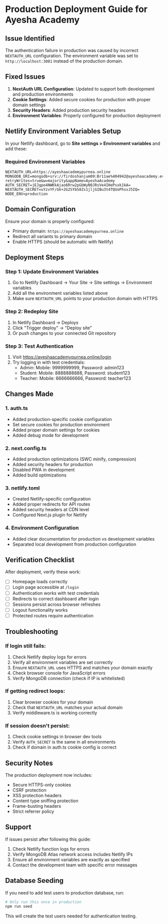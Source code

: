 # Production Deployment Guide for Ayesha Academy

## Issue Identified
The authentication failure in production was caused by incorrect `NEXTAUTH_URL` configuration. The environment variable was set to `http://localhost:3001` instead of the production domain.

## Fixed Issues
1. **NextAuth URL Configuration**: Updated to support both development and production environments
2. **Cookie Settings**: Added secure cookies for production with proper domain settings
3. **Security Headers**: Added production security headers
4. **Environment Variables**: Properly configured for production deployment

## Netlify Environment Variables Setup

In your Netlify dashboard, go to **Site settings > Environment variables** and add these:

### Required Environment Variables
```
NEXTAUTH_URL=https://ayeshaacademypurnea.online
MONGODB_URI=mongodb+srv://firdoshanjum09:Br11ae%404942@ayeshaacademy.eve12y1.mongodb.net/?retryWrites=true&w=majority&appName=AyeshaAcademy
AUTH_SECRET=jEJgpe4NWKkAjao6Rrw2pGbWyN0JRsVe4IHePsxk1kA=
NEXTAUTH_SECRET=uYzvYF/Gk+2G2SYbS8Zs1jljGIBu3t4TQUoPhsvJ5IQ=
NODE_ENV=production
```

## Domain Configuration
Ensure your domain is properly configured:
- Primary domain: `https://ayeshaacademypurnea.online`
- Redirect all variants to primary domain
- Enable HTTPS (should be automatic with Netlify)

## Deployment Steps

### Step 1: Update Environment Variables
1. Go to Netlify Dashboard → Your Site → Site settings → Environment variables
2. Add all the environment variables listed above
3. Make sure `NEXTAUTH_URL` points to your production domain with HTTPS

### Step 2: Redeploy Site
1. In Netlify Dashboard → Deploys
2. Click "Trigger deploy" → "Deploy site"
3. Or push changes to your connected Git repository

### Step 3: Test Authentication
1. Visit https://ayeshaacademypurnea.online/login
2. Try logging in with test credentials:
   - Admin: Mobile: 9999999999, Password: admin123
   - Student: Mobile: 8888888888, Password: student123
   - Teacher: Mobile: 6666666666, Password: teacher123

## Changes Made

### 1. auth.ts
- Added production-specific cookie configuration
- Set secure cookies for production environment
- Added proper domain settings for cookies
- Added debug mode for development

### 2. next.config.ts
- Added production optimizations (SWC minify, compression)
- Added security headers for production
- Disabled PWA in development
- Added build optimizations

### 3. netlify.toml
- Created Netlify-specific configuration
- Added proper redirects for API routes
- Added security headers at CDN level
- Configured Next.js plugin for Netlify

### 4. Environment Configuration
- Added clear documentation for production vs development variables
- Separated local development from production configuration

## Verification Checklist

After deployment, verify these work:

- [ ] Homepage loads correctly
- [ ] Login page accessible at `/login`
- [ ] Authentication works with test credentials
- [ ] Redirects to correct dashboard after login
- [ ] Sessions persist across browser refreshes
- [ ] Logout functionality works
- [ ] Protected routes require authentication

## Troubleshooting

### If login still fails:
1. Check Netlify deploy logs for errors
2. Verify all environment variables are set correctly
3. Ensure `NEXTAUTH_URL` uses HTTPS and matches your domain exactly
4. Check browser console for JavaScript errors
5. Verify MongoDB connection (check if IP is whitelisted)

### If getting redirect loops:
1. Clear browser cookies for your domain
2. Check that `NEXTAUTH_URL` matches your actual domain
3. Verify middleware.ts is working correctly

### If session doesn't persist:
1. Check cookie settings in browser dev tools
2. Verify `AUTH_SECRET` is the same in all environments
3. Check if domain in auth.ts cookie config is correct

## Security Notes

The production deployment now includes:
- Secure HTTPS-only cookies
- CSRF protection
- XSS protection headers  
- Content type sniffing protection
- Frame-busting headers
- Strict referrer policy

## Support

If issues persist after following this guide:
1. Check Netlify function logs for errors
2. Verify MongoDB Atlas network access includes Netlify IPs
3. Ensure all environment variables are exactly as specified
4. Contact the development team with specific error messages

## Database Seeding

If you need to add test users to production database, run:
```bash
# Only run this once in production
npm run seed
```

This will create the test users needed for authentication testing.